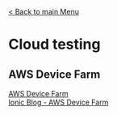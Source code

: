 [< Back to main Menu](https://github.com/gsoulie/Mobile-App-Development/blob/master/ionic2-test.md)    

# Cloud testing

## AWS Device Farm

[AWS Device Farm](https://aws.amazon.com/fr/device-farm/)    
[Ionic Blog - AWS Device Farm](https://blog.ionicframework.com/test-your-ionic-app-on-real-android-and-ios-devices-with-aws-device-farm/)     

